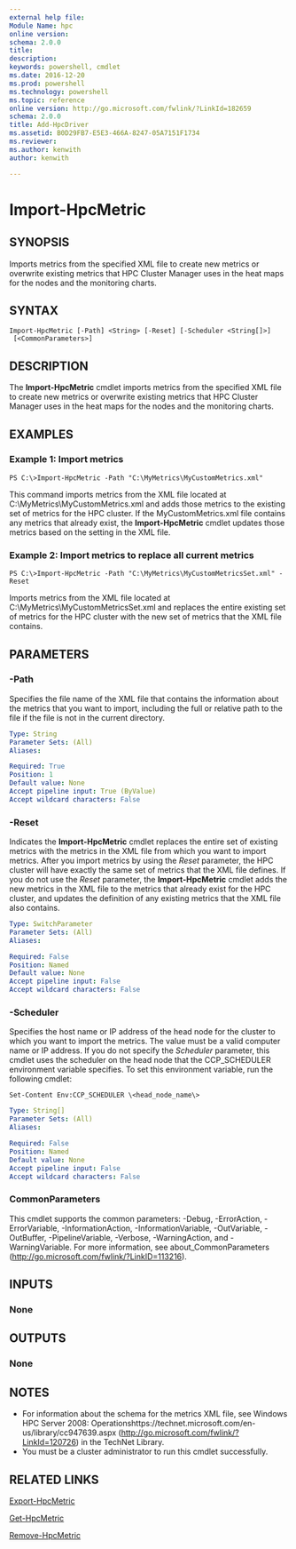 ```yaml
---
external help file:
Module Name: hpc
online version:
schema: 2.0.0
title:
description:
keywords: powershell, cmdlet
ms.date: 2016-12-20
ms.prod: powershell
ms.technology: powershell
ms.topic: reference
online version: http://go.microsoft.com/fwlink/?LinkId=182659
schema: 2.0.0
title: Add-HpcDriver
ms.assetid: B0D29FB7-E5E3-466A-8247-05A7151F1734
ms.reviewer:
ms.author: kenwith
author: kenwith

---
```


# Import-HpcMetric

## SYNOPSIS
Imports metrics from the specified XML file to create new metrics or overwrite existing metrics that HPC Cluster Manager uses in the heat maps for the nodes and the monitoring charts.

## SYNTAX

```
Import-HpcMetric [-Path] <String> [-Reset] [-Scheduler <String[]>]
 [<CommonParameters>]
```

## DESCRIPTION
The **Import-HpcMetric** cmdlet imports metrics from the specified XML file to create new metrics or overwrite existing metrics that HPC Cluster Manager uses in the heat maps for the nodes and the monitoring charts.

## EXAMPLES

### Example 1: Import metrics
```
PS C:\>Import-HpcMetric -Path "C:\MyMetrics\MyCustomMetrics.xml"
```

This command imports metrics from the XML file located at C:\MyMetrics\MyCustomMetrics.xml and adds those metrics to the existing set of metrics for the HPC cluster.
If the MyCustomMetrics.xml file contains any metrics that already exist, the **Import-HpcMetric** cmdlet updates those metrics based on the setting in the XML file.

### Example 2: Import metrics to replace all current metrics
```
PS C:\>Import-HpcMetric -Path "C:\MyMetrics\MyCustomMetricsSet.xml" -Reset
```

Imports metrics from the XML file located at C:\MyMetrics\MyCustomMetricsSet.xml and replaces the entire existing set of metrics for the HPC cluster with the new set of metrics that the XML file contains.

## PARAMETERS

### -Path
Specifies the file name of the XML file that contains the information about the metrics that you want to import, including the full or relative path to the file if the file is not in the current directory.

```yaml
Type: String
Parameter Sets: (All)
Aliases:

Required: True
Position: 1
Default value: None
Accept pipeline input: True (ByValue)
Accept wildcard characters: False
```

### -Reset
Indicates the **Import-HpcMetric** cmdlet replaces the entire set of existing metrics with the metrics in the XML file from which you want to import metrics.
After you import metrics by using the *Reset* parameter, the HPC cluster will have exactly the same set of metrics that the XML file defines.
If you do not use the *Reset* parameter, the **Import-HpcMetric** cmdlet adds the new metrics in the XML file to the metrics that already exist for the HPC cluster, and updates the definition of any existing metrics that the XML file also contains.

```yaml
Type: SwitchParameter
Parameter Sets: (All)
Aliases:

Required: False
Position: Named
Default value: None
Accept pipeline input: False
Accept wildcard characters: False
```

### -Scheduler
Specifies the host name or IP address of the head node for the cluster to which you want to import the metrics.
The value must be a valid computer name or IP address.
If you do not specify the *Scheduler* parameter, this cmdlet uses the scheduler on the head node that the CCP_SCHEDULER environment variable specifies.
To set this environment variable, run the following cmdlet:

`Set-Content Env:CCP_SCHEDULER \<head_node_name\>`

```yaml
Type: String[]
Parameter Sets: (All)
Aliases:

Required: False
Position: Named
Default value: None
Accept pipeline input: False
Accept wildcard characters: False
```

### CommonParameters
This cmdlet supports the common parameters: -Debug, -ErrorAction, -ErrorVariable, -InformationAction, -InformationVariable, -OutVariable, -OutBuffer, -PipelineVariable, -Verbose, -WarningAction, and -WarningVariable. For more information, see about_CommonParameters (http://go.microsoft.com/fwlink/?LinkID=113216).

## INPUTS

### None

## OUTPUTS

### None

## NOTES
* For information about the schema for the metrics XML file, see Windows HPC Server 2008: Operationshttps://technet.microsoft.com/en-us/library/cc947639.aspx (http://go.microsoft.com/fwlink/?LinkId=120726) in the TechNet Library.
* You must be a cluster administrator to run this cmdlet successfully.

## RELATED LINKS

[Export-HpcMetric](./Export-HpcMetric.md)

[Get-HpcMetric](./Get-HpcMetric.md)

[Remove-HpcMetric](./Remove-HpcMetric.md)
